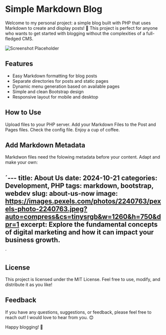 # Simple Markdown Blog

Welcome to my personal project: a simple blog built with PHP that uses Markdown to create and display posts! 🎉 This project is perfect for anyone who wants to get started with blogging without the complexities of a full-fledged CMS.

![Screenshot Placeholder](screenshot.png) <!-- Replace with your screenshot -->

## Features

- Easy Markdown formatting for blog posts
- Separate directories for posts and static pages
- Dynamic menu generation based on available pages
- Simple and clean Bootstrap design
- Responsive layout for mobile and desktop

## How to Use

Upload files to your PHP server. Add your Markdown Files to the Post and Pages files. Check the config file. Enjoy a cup of coffee.

## Add Markdown Metadata

Markdwon files need the folowing metadata before your content. Adapt and make your own:

´---
title: About Us
date: 2024-10-21
categories: Development, PHP
tags: markdown, bootstrap, webdev
slug: about-us-now
image: https://images.pexels.com/photos/2240763/pexels-photo-2240763.jpeg?auto=compress&cs=tinysrgb&w=1260&h=750&dpr=1
excerpt: Explore the fundamental concepts of digital marketing and how it can impact your business growth.
---
´


## License
This project is licensed under the MIT License. Feel free to use, modify, and distribute it as you like!

## Feedback
If you have any questions, suggestions, or feedback, please feel free to reach out! I would love to hear from you. 😊

Happy blogging! 🚀